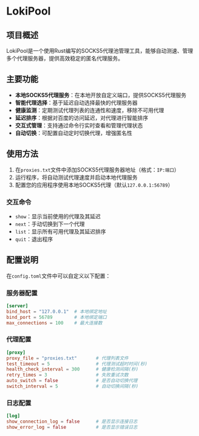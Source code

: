 # LokiPool

## 项目概述
LokiPool是一个使用Rust编写的SOCKS5代理池管理工具，能够自动测速、管理多个代理服务器，提供高效稳定的匿名代理服务。

## 主要功能
- **本地SOCKS5代理服务**：在本地开放自定义端口，提供SOCKS5代理服务
- **智能代理选择**：基于延迟自动选择最快的代理服务器
- **健康监测**：定期测试代理列表的连通性和速度，移除不可用代理
- **延迟排序**：根据对百度的访问延迟，对代理进行智能排序
- **交互式管理**：支持通过命令行实时查看和管理代理状态
- **自动切换**：可配置自动定时切换代理，增强匿名性

## 使用方法
1. 在`proxies.txt`文件中添加SOCKS5代理服务器地址（格式：`IP:端口`）
2. 运行程序，将自动测试代理速度并启动本地代理服务
3. 配置您的应用程序使用本地SOCKS5代理（默认`127.0.0.1:56789`）

### 交互命令
- `show`：显示当前使用的代理及其延迟
- `next`：手动切换到下一个代理
- `list`：显示所有可用代理及其延迟排序
- `quit`：退出程序

## 配置说明
在`config.toml`文件中可以自定义以下配置：

### 服务器配置
```toml
[server]
bind_host = "127.0.0.1"  # 本地绑定地址
bind_port = 56789        # 本地绑定端口
max_connections = 100    # 最大连接数
```

### 代理配置
```toml
[proxy]
proxy_file = "proxies.txt"       # 代理列表文件
test_timeout = 5                 # 代理测试超时时间(秒)
health_check_interval = 300      # 健康检测间隔(秒)
retry_times = 3                  # 失败重试次数
auto_switch = false              # 是否自动切换代理
switch_interval = 5              # 自动切换间隔(秒)
```

### 日志配置
```toml
[log]
show_connection_log = false      # 是否显示连接日志
show_error_log = false           # 是否显示错误日志
```
